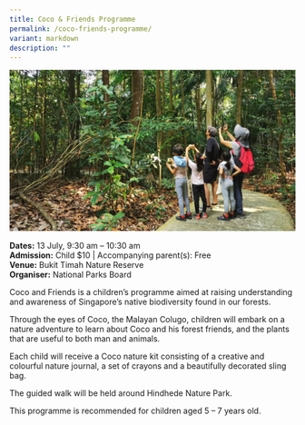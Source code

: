 ```yaml
---
title: Coco & Friends Programme
permalink: /coco-friends-programme/
variant: markdown
description: ""
---
```

![A family trekking and taking a picture of a tree top](/images/Tours/Coco_2.jpg)


**Dates:** 13 July, 9:30 am – 10:30 am <br>
**Admission:** Child $10 | Accompanying parent(s): Free <br>
**Venue:** Bukit Timah Nature Reserve <br>
**Organiser:** National Parks Board 

Coco and Friends is a children’s programme aimed at raising understanding and awareness of Singapore’s native biodiversity found in our forests.

Through the eyes of Coco, the Malayan Colugo, children will embark on a nature adventure to learn about Coco and his forest friends, and the plants that are useful to both man and animals.

Each child will receive a Coco nature kit consisting of a creative and colourful nature journal, a set of crayons and a beautifully decorated sling bag.

The guided walk will be held around Hindhede Nature Park.

This programme is recommended for children aged 5 – 7 years old.